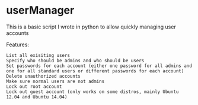 # userManager
This is a basic script I wrote in python to allow quickly managing user accounts

Features:
	
	List all exisiting users
	Specify who should be admins and who should be users
	Set passwords for each account (either one password for all admins and one for all standard users or different passwords for each account)
	Delete unauthorized accounts
	Make sure normal users are not admins
	Lock out root account
	Lock out guest account (only works on some distros, mainly Ubuntu 12.04 and Ubuntu 14.04)
